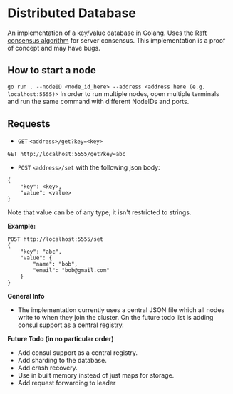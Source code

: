 # Distributed Database

An implementation of a key/value database in Golang. Uses the [Raft consensus algorithm](https://raft.github.io/) for server consensus. This implementation is a proof of concept and may have bugs.

## How to start a node

`go run . --nodeID <node_id_here> --address <address here (e.g. localhost:5555)>`
In order to run multiple nodes, open multiple terminals and run the same command with different NodeIDs and ports.

## Requests
- `GET` `<address>/get?key=<key>`
```
GET http://localhost:5555/get?key=abc
```

- `POST` `<address>/set` with the following json body:
```
{
    "key": <key>,
    "value": <value>
}
```
Note that value can be of any type; it isn't restricted to strings.

**Example:**
```
POST http://localhost:5555/set
{
    "key": "abc",
    "value": {
        "name": "bob",
        "email": "bob@gmail.com"
    }
}
```

**General Info**
- The implementation currently uses a central JSON file which all nodes write to when they join the cluster. On the future todo list is adding consul support as a central registry.

**Future Todo (in no particular order)**
- Add consul support as a central registry.
- Add sharding to the database.
- Add crash recovery.
- Use in built memory instead of just maps for storage.
- Add request forwarding to leader
